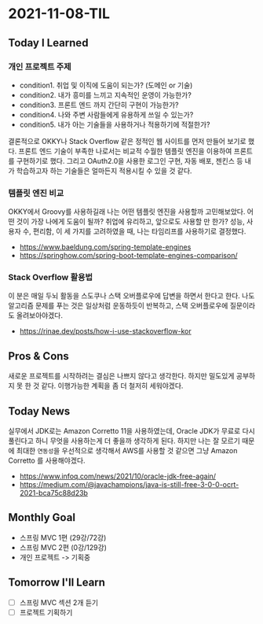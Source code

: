 # 2021-11-08-TIL

## Today I Learned

### 개인 프로젝트 주제

- condition1. 취업 및 이직에 도움이 되는가? (도메인 or 기술)
- condition2. 내가 흥미를 느끼고 지속적인 운영이 가능한가?
- condition3. 프론트 엔드 까지 간단히 구현이 가능한가?
- condition4. 나와 주변 사람들에게 유용하게 쓰일 수 있는가?
- condition5. 내가 아는 기술들을 사용하거나 적용하기에 적절한가?

결론적으로 OKKY나 Stack Overflow 같은 정적인 웹 사이트를 먼저 만들어 보기로 했다. 프론트 엔드 기술이 부족한 나로서는 비교적 수월한 템플릿 엔진을 이용하여 프론트를 구현하기로 했다. 그리고 OAuth2.0을 사용한 로그인 구현, 자동 배포, 젠킨스 등 내가 학습하고자 하는 기술들은 얼마든지 적용시킬 수 있을 것 같다.

### 템플릿 엔진 비교

OKKY에서 Groovy를 사용하길래 나는 어떤 템플릿 엔진을 사용할까 고민해보았다. 어떤 것이 가장 나에게 도움이 될까? 취업에 유리하고, 앞으로도 사용할 만 한가? 성능, 사용자 수, 편리함, 이 세 가지를 고려하였을 때, 나는 타임리프를 사용하기로 결정했다.

- https://www.baeldung.com/spring-template-engines
- https://springhow.com/spring-boot-template-engines-comparison/

### Stack Overflow 활용법

이 분은 매일 두뇌 활동을 스도쿠나 스택 오버플로우에 답변을 하면서 한다고 한다. 나도 알고리즘 문제를 푸는 것은 일상처럼 운동하듯이 반복하고, 스택 오버플로우에 질문이라도 올려보아야겠다.


- https://rinae.dev/posts/how-i-use-stackoverflow-kor

## Pros & Cons

새로운 프로젝트를 시작하려는 결심은 나쁘지 않다고 생각한다. 하지만 밀도있게 공부하지 못 한 것 같다. 이행가능한 계획을 좀 더 철저히 세워야겠다.

## Today News

실무에서 JDK로는 Amazon Corretto 11을 사용하였는데, Oracle JDK가 무료로 다시 풀린다고 하니 무엇을 사용하는게 더 좋을까 생각하게 된다. 하지만 나는 잘 모르기 때문에 최대한 `연동성`을 우선적으로 생각해서 AWS를 사용할 것 같으면 그냥 Amazon Corretto 를 사용해야겠다.

- https://www.infoq.com/news/2021/10/oracle-jdk-free-again/
- https://medium.com/@javachampions/java-is-still-free-3-0-0-ocrt-2021-bca75c88d23b

## Monthly Goal

- 스프링 MVC 1편 (29강/72강)
- 스프링 MVC 2편 (0강/129강)
- 개인 프로젝트 -> 기획중

## Tomorrow I'll Learn

- [ ] 스프링 MVC 섹션 2개 듣기
- [ ] 프로젝트 기획하기